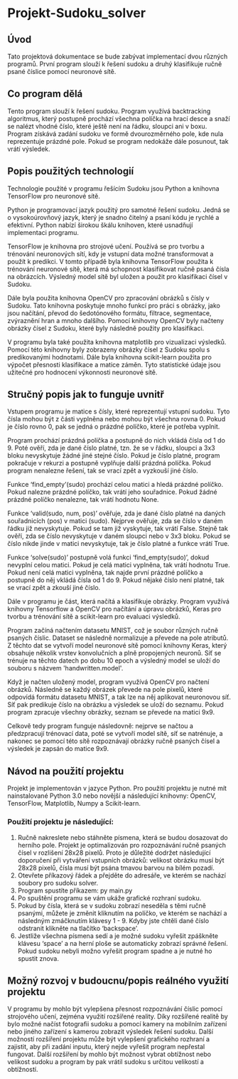 # Projekt-Sudoku_solver
## Úvod
Tato projektová dokumentace se bude zabývat implementací dvou různých programů. První program slouží k řešení sudoku a druhý klasifikuje ručně psané číslice pomocí neuronové sítě.

## Co program dělá
Tento program slouží k řešení sudoku. Program využívá backtracking algoritmus, který postupně prochází všechna políčka na hrací desce a snaží se nalézt vhodné číslo, které ještě není na řádku, sloupci ani v boxu. Program získává zadání sudoku ve formě dvourozměrného pole, kde nula reprezentuje prázdné pole. Pokud se program nedokáže dále posunout, tak vrátí výsledek.

## Popis použitých technologií
Technologie použité v programu řešícím Sudoku jsou Python a knihovna TensorFlow pro neuronové sítě.

Python je programovací jazyk použitý pro samotné řešení sudoku. Jedná se o vysokoúrovňový jazyk, který je snadno čitelný a psaní kódu je rychlé a efektivní. Python nabízí širokou škálu knihoven, které usnadňují implementaci programu.

TensorFlow je knihovna pro strojové učení. Používá se pro tvorbu a trénování neuronových sítí, kdy je vstupní data možné transformovat a použít k predikci. V tomto případě byla knihovna TensorFlow použita k trénování neuronové sítě, která má schopnost klasifikovat ručně psaná čísla na obrázcích. Výsledný model sítě byl uložen a použit pro klasifikaci čísel v Sudoku.

Dále byla použita knihovna OpenCV pro zpracování obrázků s čísly v Sudoku. Tato knihovna poskytuje mnoho funkcí pro práci s obrázky, jako jsou načítání, převod do šedotónového formátu, filtrace, segmentace, zvýraznění hran a mnoho dalšího. Pomocí knihovny OpenCV byly načteny obrázky čísel z Sudoku, které byly následně použity pro klasifikaci.

V programu byla také použita knihovna matplotlib pro vizualizaci výsledků. Pomocí této knihovny byly zobrazeny obrázky čísel z Sudoku spolu s predikovanými hodnotami. Dále byla knihovna scikit-learn použita pro výpočet přesnosti klasifikace a matice záměn. Tyto statistické údaje jsou užitečné pro hodnocení výkonnosti neuronové sítě.

## Stručný popis jak to funguje uvnitř
Vstupem programu je matice s čísly, které reprezentují vstupní sudoku. Tyto čísla mohou být z části vyplněna nebo mohou být všechna rovna 0. Pokud je číslo rovno 0, pak se jedná o prázdné políčko, které je potřeba vyplnit.

Program prochází prázdná políčka a postupně do nich vkládá čísla od 1 do 9. Poté ověří, zda je dané číslo platné, tzn. že se v řádku, sloupci a 3x3 bloku nevyskytuje žádné jiné stejné číslo. Pokud je číslo platné, program pokračuje v rekurzi a postupně vyplňuje další prázdná políčka. Pokud program nenalezne řešení, tak se vrací zpět a vyzkouší jiné číslo.

Funkce ‘find_empty’(sudo) prochází celou matici a hledá prázdné políčko. Pokud nalezne prázdné políčko, tak vrátí jeho souřadnice. Pokud žádné prázdné políčko nenalezne, tak vrátí hodnotu None.

Funkce ‘valid(sudo, num, pos)’ ověřuje, zda je dané číslo platné na daných souřadnicích (pos) v matici (sudo). Nejprve ověřuje, zda se číslo v daném řádku již nevyskytuje. Pokud se tam již vyskytuje, tak vrátí False. Stejně tak ověří, zda se číslo nevyskytuje v daném sloupci nebo v 3x3 bloku. Pokud se číslo nikde jinde v matici nevyskytuje, tak je číslo platné a funkce vrátí True.

Funkce ‘solve(sudo)’ postupně volá funkci ‘find_empty(sudo)’, dokud nevyplní celou matici. Pokud je celá matici vyplněna, tak vrátí hodnotu True. Pokud není celá matici vyplněna, tak najde první prázdné políčko a postupně do něj vkládá čísla od 1 do 9. Pokud nějaké číslo není platné, tak se vrací zpět a zkouší jiné číslo.

Dále v programu je část, která načítá a klasifikuje obrázky. Program využívá knihovny Tensorflow a OpenCV pro načítání a úpravu obrázků, Keras pro tvorbu a trénování sítě a scikit-learn pro evaluaci výsledků. 

Program začíná načtením datasetu MNIST, což je soubor různých ručně psaných číslic. Dataset se následně normalizuje a převede na pole atributů. Z těchto dat se vytvoří model neuronové sítě pomocí knihovny Keras, který obsahuje několik vrstev konvolučních a plně propojených neuronů. Síť se trénuje na těchto datech po dobu 10 epoch a výsledný model se uloží do souboru s názvem 'handwritten.model'.

Když je načten uložený model, program využívá OpenCV pro načtení obrázků. Následně se každý obrázek převede na pole pixelů, které odpovídá formátu datasetu MNIST, a tak lze na něj aplikovat neuronovou síť. Síť pak predikuje číslo na obrázku a výsledek se uloží do seznamu. Pokud program zpracuje všechny obrázky, seznam se převede na matici 9x9.

Celkově tedy program funguje následovně: nejprve se načtou a předzpracují trénovací data, poté se vytvoří model sítě, síť se natrénuje, a nakonec se pomocí této sítě rozpoznávají obrázky ručně psaných čísel a výsledek je zapsán do matice 9x9.

## Návod na použití projektu
Projekt je implementován v jazyce Python. Pro použití projektu je nutné mít nainstalované Python 3.0 nebo novější a následující knihovny: OpenCV, TensorFlow, Matplotlib, Numpy a Scikit-learn.

### Použití projektu je následující:
1. Ručně nakreslete nebo stáhněte písmena, která se budou dosazovat do herního pole. Projekt je optimalizován pro rozpoznávání ručně psaných čísel v rozlišení 28x28 pixelů. Proto je důležité dodržet následující doporučení při vytváření vstupních obrázků: velikost obrázku musí být 28x28 pixelů, čísla musí být psána tmavou barvou na bílém pozadí. 
2. Otevřete příkazový řádek a přejděte do adresáře, ve kterém se nachází soubory pro sudoku solver.
3. Program spustíte příkazem: py main.py
4. Po spuštění programu se vám ukáže grafické rozhraní sudoku.
5. Pokud by čísla, která se v sudoku zobrazí neseděla s těmi ručně psanými, můžete je změnit kliknutím na políčko, ve kterém se nachází a následným zmáčknutím klávesy 1 - 9. Kdyby jste chtěli dané číslo odstranit klikněte na tlačítko ‘backspace’.
6. Jestliže všechna písmena sedí a je možné sudoku vyřešit zpáškněte klávesu ‘space’ a na herní ploše se automaticky zobrazí správné řešení. Pokud sudoku nebyli možno vyřešit program spadne a je nutné ho spustit znova.

## Možný rozvoj v budoucnu/popis reálného využití projektu
V programu by mohlo být vylepšena přesnost rozpoznávání číslic pomocí strojového učení, zejména využití rozšířené reality. Díky rozšířené realitě by bylo možné načíst fotografii sudoku a pomocí kamery na mobilním zařízení nebo jiného zařízení s kamerou zobrazit výsledek řešení sudoku. Další možností rozšíření projektu může být vylepšení grafického rozhraní a zajistit, aby při zadání inputu, který nejde vyřešit program nepřestal fungovat. Další rozšíření by mohlo být možnost vybrat obtížnost nebo velikost sudoku a program by pak vrátil sudoku s určitou velikostí a obtížností.









